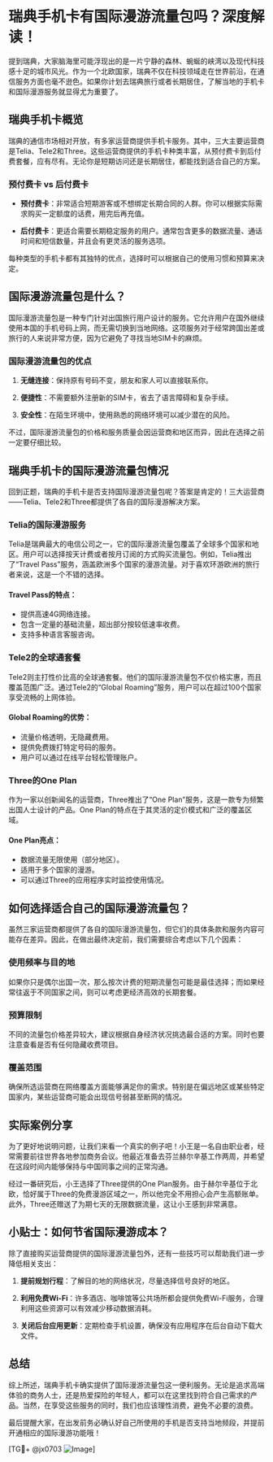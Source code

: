 # 瑞典手机卡有国际漫游流量包吗？深度解读！

提到瑞典，大家脑海里可能浮现出的是一片宁静的森林、蜿蜒的峡湾以及现代科技感十足的城市风光。作为一个北欧国家，瑞典不仅在科技领域走在世界前沿，在通信服务方面也毫不逊色。如果你计划去瑞典旅行或者长期居住，了解当地的手机卡和国际漫游服务就显得尤为重要了。

## 瑞典手机卡概览

瑞典的通信市场相对开放，有多家运营商提供手机卡服务。其中，三大主要运营商是Telia、Tele2和Three。这些运营商提供的手机卡种类丰富，从预付费卡到后付费套餐，应有尽有。无论你是短期访问还是长期居住，都能找到适合自己的方案。

### 预付费卡 vs 后付费卡

- **预付费卡**：非常适合短期游客或不想绑定长期合同的人群。你可以根据实际需求购买一定额度的话费，用完后再充值。
  
- **后付费卡**：更适合需要长期稳定服务的用户。通常包含更多的数据流量、通话时间和短信数量，并且会有更灵活的服务选项。

每种类型的手机卡都有其独特的优点，选择时可以根据自己的使用习惯和预算来决定。

## 国际漫游流量包是什么？

国际漫游流量包是一种专门针对出国旅行用户设计的服务。它允许用户在国外继续使用本国的手机号码上网，而无需切换到当地网络。这项服务对于经常跨国出差或旅行的人来说非常方便，因为它避免了寻找当地SIM卡的麻烦。

### 国际漫游流量包的优点

1. **无缝连接**：保持原有号码不变，朋友和家人可以直接联系你。
   
2. **便捷性**：不需要额外注册新的SIM卡，省去了语言障碍和复杂手续。
   
3. **安全性**：在陌生环境中，使用熟悉的网络环境可以减少潜在的风险。

不过，国际漫游流量包的价格和服务质量会因运营商和地区而异，因此在选择之前一定要仔细比较。

## 瑞典手机卡的国际漫游流量包情况

回到正题，瑞典的手机卡是否支持国际漫游流量包呢？答案是肯定的！三大运营商——Telia、Tele2和Three都提供了各自的国际漫游解决方案。

### Telia的国际漫游服务

Telia是瑞典最大的电信公司之一，它的国际漫游流量包覆盖了全球多个国家和地区。用户可以选择按天计费或者按月订阅的方式购买流量包。例如，Telia推出了“Travel Pass”服务，涵盖欧洲多个国家的漫游流量。对于喜欢环游欧洲的旅行者来说，这是一个不错的选择。

#### Travel Pass的特点：
- 提供高速4G网络连接。
- 包含一定量的基础流量，超出部分按较低速率收费。
- 支持多种语言客服咨询。

### Tele2的全球通套餐

Tele2则主打性价比高的全球通套餐。他们的国际漫游流量包不仅价格实惠，而且覆盖范围广泛。通过Tele2的“Global Roaming”服务，用户可以在超过100个国家享受流畅的上网体验。

#### Global Roaming的优势：
- 流量价格透明，无隐藏费用。
- 提供免费拨打特定号码的服务。
- 用户可以通过在线平台轻松管理账户。

### Three的One Plan

作为一家以创新闻名的运营商，Three推出了“One Plan”服务，这是一款专为频繁出国人士设计的产品。One Plan的特点在于其灵活的定价模式和广泛的覆盖区域。

#### One Plan亮点：
- 数据流量无限使用（部分地区）。
- 适用于多个国家的漫游。
- 可以通过Three的应用程序实时监控使用情况。

## 如何选择适合自己的国际漫游流量包？

虽然三家运营商都提供了各自的国际漫游流量包，但它们的具体条款和服务内容可能存在差异。因此，在做出最终决定前，我们需要综合考虑以下几个因素：

### 使用频率与目的地

如果你只是偶尔出国一次，那么按次计费的短期流量包可能是最佳选择；而如果经常往返于不同国家之间，则可以考虑更经济高效的长期套餐。

### 预算限制

不同的流量包价格差异较大，建议根据自身经济状况挑选最合适的方案。同时也要注意查看是否有任何隐藏收费项目。

### 覆盖范围

确保所选运营商在网络覆盖方面能够满足你的需求。特别是在偏远地区或某些特定国家内，某些运营商可能会出现信号弱甚至断网的情况。

## 实际案例分享

为了更好地说明问题，让我们来看一个真实的例子吧！小王是一名自由职业者，经常需要前往世界各地参加商务会议。他最近准备去芬兰赫尔辛基工作两周，并希望在这段时间内能够保持与中国同事之间的正常沟通。

经过一番研究后，小王选择了Three提供的One Plan服务。由于赫尔辛基位于北欧，恰好属于Three的免费漫游区域之一，所以他完全不用担心会产生高额账单。此外，Three还赠送了为期七天的无限数据流量，这让小王感到非常满意。

## 小贴士：如何节省国际漫游成本？

除了直接购买运营商提供的国际漫游流量包外，还有一些技巧可以帮助我们进一步降低相关支出：

1. **提前规划行程**：了解目的地的网络状况，尽量选择信号良好的地区。
   
2. **利用免费Wi-Fi**：许多酒店、咖啡馆等公共场所都会提供免费Wi-Fi服务，合理利用这些资源可以有效减少移动数据消耗。
   
3. **关闭后台应用更新**：定期检查手机设置，确保没有应用程序在后台自动下载大文件。

## 总结

综上所述，瑞典手机卡确实提供了国际漫游流量包这一便利服务。无论是追求高端体验的商务人士，还是热爱探险的年轻人，都可以在这里找到符合自己需求的产品。当然，在享受这些服务的同时，我们也应该理性消费，避免不必要的浪费。

最后提醒大家，在出发前务必确认好自己所使用的手机是否支持当地频段，并提前开通相应的国际漫游功能哦！

[TG💪+ @jx0703 ![Image](https://github.com/user-attachments/assets/dbca1d08-cadb-493c-b0ec-ad6f7a83f270)]